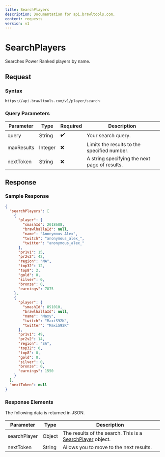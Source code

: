 ```yaml
---
title: SearchPlayers
description: Documentation for api.brawltools.com.
content: requests
version: v1
---
```


# SearchPlayers

Searches Power Ranked players by name.

## Request

### Syntax

```url
https://api.brawltools.com/v1/player/search
```

### Query Parameters

| Parameter  | Type    | Required | Description                                   |
| ---------- | ------- | -------- | --------------------------------------------- |
| query      | String  | ✔️        | Your search query.                            |
| maxResults | Integer | ❌        | Limits the results to the specified number.   |
| nextToken  | String  | ❌        | A string specifying the next page of results. |

## Response

### Sample Response

```json
{
  "searchPlayers": [
    {
      "player": {
        "smashId": 2018688,
        "brawlhallaId": null,
        "name": "Anonymous Alex",
        "twitch": "anonymous_alex_",
        "twitter": "anonymous_alex_"
      },
      "pr1v1": 15,
      "pr2v2": 42,
      "region": "NA",
      "top32": 12,
      "top8": 2,
      "gold": 0,
      "silver": 0,
      "bronze": 0,
      "earnings": 7875
    },
    {
      "player": {
        "smashId": 891010,
        "brawlhallaId": null,
        "name": "Maxy",
        "twitch": "MaxiS92K",
        "twitter": "MaxiS92K"
      },
      "pr1v1": 49,
      "pr2v2": 14,
      "region": "SA",
      "top32": 0,
      "top8": 0,
      "gold": 0,
      "silver": 0,
      "bronze": 0,
      "earnings": 1550
    }
  ],
  "nextToken": null
}
```

### Response Elements

The following data is returned in JSON.

| Parameter    | Type   | Description                                                                                          |
| ------------ | ------ | ---------------------------------------------------------------------------------------------------- |
| searchPlayer | Object | The results of the search. This is a <a href="../../datatypes/searchplayer">SearchPlayer</a> object. |
| nextToken    | String | Allows you to move to the next results.                                                              |
